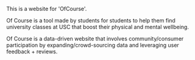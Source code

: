 This is a website for 'OfCourse'. 

Of Course is a tool made by students for students to help them find university classes at USC that boost their physical and mental wellbeing. 

Of Course is a data-driven website that involves community/consumer participation by expanding/crowd-sourcing data and leveraging user feedback + reviews.​​​​​​​
